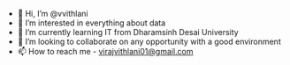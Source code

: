 - 👋 Hi, I’m @vvithlani
- 👀 I’m interested in everything about data
- 🌱 I’m currently learning IT from Dharamsinh Desai University
- 💞️ I’m looking to collaborate on any opportunity with a good environment 
- 📫 How to reach me - virajvithlani01@gmail.com

<!---
vvithlani/vvithlani is a ✨ special ✨ repository because its `README.md` (this file) appears on your GitHub profile.
You can click the Preview link to take a look at your changes.
--->
